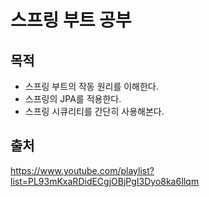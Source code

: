 # 스프링 부트 공부

## 목적
* 스프링 부트의 작동 원리를 이해한다.
* 스프링의 JPA를 적용한다.
* 스프링 시큐리티를 간단히 사용해본다.

## 출처
https://www.youtube.com/playlist?list=PL93mKxaRDidECgjOBjPgI3Dyo8ka6Ilqm
